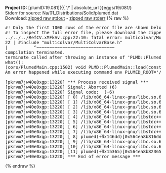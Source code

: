 **Project ID:** [plumID:19.081]({{ '/' | absolute_url }}eggs/19/081/)  
Stderr for source:  Na/01_Distributions/Solid/plumed.dat   
Download: [zipped raw stdout](plumed.dat.plumed.stdout.txt.zip) - [zipped raw stderr](plumed.dat.plumed.stderr.txt.zip) 
{% raw %}
<pre>
#! Only the first 1000 rows of the error file are shown below
#! To inspect the full error file, please download the zipped raw stderr file above
../../../RefCV.xMFkAv.cpp:22:10: fatal error: multicolvar/MultiColvarBase.h: No such file or directory
22 | #include "multicolvar/MultiColvarBase.h"
|          ^~~~~~~~~~~~~~~~~~~~~~~~~~~~~~~
compilation terminated.
terminate called after throwing an instance of 'PLMD::Plumed::ExceptionError'
what():
(core/PlumedMain.cpp:1502) void PLMD::PlumedMain::load(const std::string&)
An error happened while executing command env PLUMED_ROOT='/home/runner/opt/lib/plumed' PLUMED_VERSION='2.10.0' PLUMED_HTMLDIR='/home/runner/opt/share/doc/plumed' PLUMED_INCLUDEDIR='/home/runner/opt/include' PLUMED_PROGRAM_NAME='plumed' PLUMED_IS_INSTALLED='yes' "/home/runner/opt/lib/plumed"/scripts/mklib.sh -n -o ./../../../RefCV.2.10.0.so ../../../RefCV.cpp

[pkrvm7jw40e0xgp:13220] *** Process received signal ***
[pkrvm7jw40e0xgp:13220] Signal: Aborted (6)
[pkrvm7jw40e0xgp:13220] Signal code:  (-6)
[pkrvm7jw40e0xgp:13220] [ 0] /lib/x86_64-linux-gnu/libc.so.6(+0x45330)[0x7fe606a45330]
[pkrvm7jw40e0xgp:13220] [ 1] /lib/x86_64-linux-gnu/libc.so.6(pthread_kill+0x11c)[0x7fe606a9eb2c]
[pkrvm7jw40e0xgp:13220] [ 2] /lib/x86_64-linux-gnu/libc.so.6(gsignal+0x1e)[0x7fe606a4527e]
[pkrvm7jw40e0xgp:13220] [ 3] /lib/x86_64-linux-gnu/libc.so.6(abort+0xdf)[0x7fe606a288ff]
[pkrvm7jw40e0xgp:13220] [ 4] /lib/x86_64-linux-gnu/libstdc++.so.6(+0xa5ff5)[0x7fe606ea5ff5]
[pkrvm7jw40e0xgp:13220] [ 5] /lib/x86_64-linux-gnu/libstdc++.so.6(+0xbb0da)[0x7fe606ebb0da]
[pkrvm7jw40e0xgp:13220] [ 6] /lib/x86_64-linux-gnu/libstdc++.so.6(_ZSt10unexpectedv+0x0)[0x7fe606ea5a55]
[pkrvm7jw40e0xgp:13220] [ 7] /lib/x86_64-linux-gnu/libstdc++.so.6(+0xa5a6f)[0x7fe606ea5a6f]
[pkrvm7jw40e0xgp:13220] [ 8] plumed(+0x146dd)[0x564ea8b816dd]
[pkrvm7jw40e0xgp:13220] [ 9] /lib/x86_64-linux-gnu/libc.so.6(+0x2a1ca)[0x7fe606a2a1ca]
[pkrvm7jw40e0xgp:13220] [10] /lib/x86_64-linux-gnu/libc.so.6(__libc_start_main+0x8b)[0x7fe606a2a28b]
[pkrvm7jw40e0xgp:13220] [11] plumed(+0x15365)[0x564ea8b82365]
[pkrvm7jw40e0xgp:13220] *** End of error message ***
</pre>
{% endraw %}
